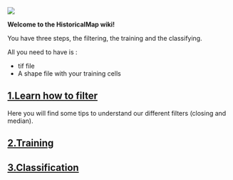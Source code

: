![](https://github.com/lennepkade/HistoricalMap/raw/master/img/historical_logo.jpg?raw=true)

**Welcome to the HistoricalMap wiki!**

You have three steps, the filtering, the training and the classifying.

All you need to have is : 
- tif file
- A shape file with your training cells

## [1.Learn how to filter](https://github.com/lennepkade/HistoricalMap/wiki/Filtering)
Here you will find some tips to understand our different filters (closing and median).

## [2.Training](https://github.com/lennepkade/HistoricalMap/wiki/Training)

## [3.Classification](https://github.com/lennepkade/HistoricalMap/wiki/Classification)
